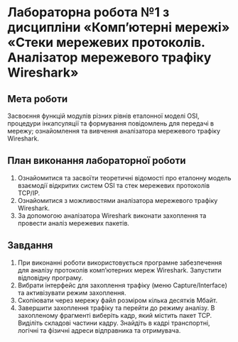 # Лабораторна робота №1 з дисципліни «Комп’ютерні мережі» «Стеки мережевих протоколів. Аналізатор мережевого трафіку Wireshark»
## Мета роботи
Засвоєння функцій модулів різних рівнів еталонної моделі OSI, процедури інкапсуляції та формування повідомлень для передачі в мережу; ознайомлення та вивчення аналізатора мережевого трафіку Wireshark.

## План виконання лабораторної роботи
1. Ознайомитися та засвоїти теоретичні відомості про еталонну модель взаємодії відкритих систем OSI та стек мережевих протоколів TCP/IP.
2. Ознайомитися з можливостями аналізатора мережевого трафіку Wireshark.
3. За допомогою аналізатора Wireshark виконати захоплення та провести аналіз мережевих пакетів.

## Завдання
1. При виконанні роботи використовується програмне забезпечення для аналізу протоколів комп’ютерних мереж Wireshark. Запустити відповідну програму.
2. Вибрати інтерфейс для захоплення трафіку (меню Capture/Interface) та активізувати режим захоплення.
3. Скопіювати через мережу файл розміром кілька десятків Мбайт.
4. Завершити захоплення трафіку та перейти до режиму аналізу. В захопленому фрагменті виберіть кадр, який містить пакет TCP. Виділіть складові частини кадру. Знайдіть в кадрі транспортні, логічні та фізичні адреси відправника та отримувача.
